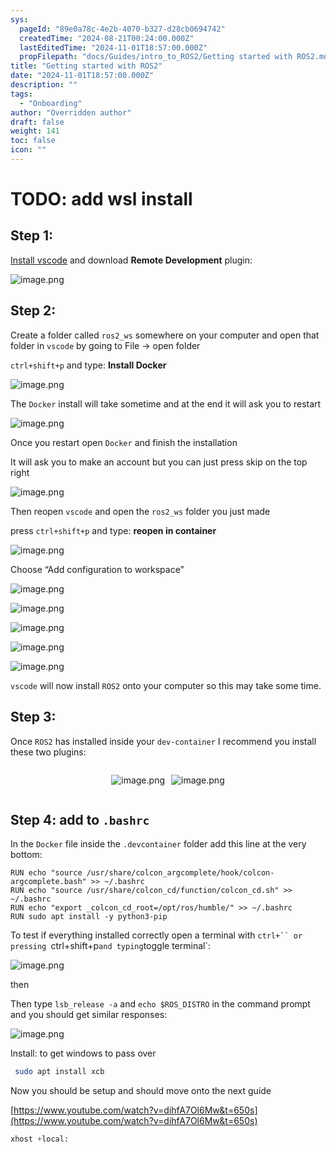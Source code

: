 ```yaml
---
sys:
  pageId: "89e0a78c-4e2b-4070-b327-d28cb0694742"
  createdTime: "2024-08-21T00:24:00.000Z"
  lastEditedTime: "2024-11-01T18:57:00.000Z"
  propFilepath: "docs/Guides/intro_to_ROS2/Getting started with ROS2.md"
title: "Getting started with ROS2"
date: "2024-11-01T18:57:00.000Z"
description: ""
tags:
  - "Onboarding"
author: "Overridden author"
draft: false
weight: 141
toc: false
icon: ""
---
```


# TODO: add wsl install

## Step 1:

[Install vscode](https://code.visualstudio.com/download) and download **Remote Development** plugin:

![image.png](https://prod-files-secure.s3.us-west-2.amazonaws.com/d518164a-d88e-44d1-a4ee-3adb3bd8bce0/efb52993-1881-4a40-b95e-6f020334f022/image.png?X-Amz-Algorithm=AWS4-HMAC-SHA256&X-Amz-Content-Sha256=UNSIGNED-PAYLOAD&X-Amz-Credential=ASIAZI2LB466ULX3Q4AF%2F20250302%2Fus-west-2%2Fs3%2Faws4_request&X-Amz-Date=20250302T110122Z&X-Amz-Expires=3600&X-Amz-Security-Token=IQoJb3JpZ2luX2VjEH4aCXVzLXdlc3QtMiJIMEYCIQD%2FnS8imPPOHqIMBJyEobSX9hOyDVHz%2FZNhgNu7JO1SswIhAOIz%2B2i2a6AvwoPYx3a5WWhR%2BCovMZnvj0gO6iJJS1pRKogECLf%2F%2F%2F%2F%2F%2F%2F%2F%2F%2FwEQABoMNjM3NDIzMTgzODA1IgzCGagXtTKW%2FAjIUDYq3AOPP3S%2FPe3iL%2BsAcpCak5Z1rYxlEg1BGYPKMGQCshZsSLnxfIx%2Fko%2BEa7Fjiq8RUtzhpe7QAdFKijxhFMzV5WJe%2BVPZah9sYiSRhLNntzDPTwGJSgDe8hR5L6ogRci0tUtV3du3z3p%2FZ2zSh4IqfCKvdZGwZSh1WoTys9DsghHZfzAqz09gk7S3ip%2F%2B5TnvPGp35K56kSgOvMp8GSdU%2Bcy5wkAjXq1ck7XCzA63fSeMZZBHmwk5iDLCHnow%2FcSJHJKht18%2Fi77RCykLZTW7%2BAFXNlIxtaAxV8SrSRaX6jWmqjgzQT7xRCSFMsP5%2FcNw14%2BtPh89Gl8%2FgzZGyANR46EXlZNabUU1Os6zDmFQwdcbSccHhTmuRfp1hLuEcGmU8x5dMMqnB%2FLMfV9oWQnc35EiD7UnS1qCLULjdv7SYPdqfutnh2fdYJ9P0Uofcc66SyKeIRbEBDnboI8axOm4P1GDu8vLV4PoJ6oWYmnSiVV9y380KOrFvF0WN1ftZqeBvP3jW17LVtgOIi9XrCF47xCnr3OLUgrU1iPNkEl7QxWTpuoRFASsmS0ifoGLdPR0teDJvbgvR02cE4q1iKqu4Q45cuu5rVwLZHBm4t3eLCB%2Bb79tU%2BCFmcTo47qlYjDV14%2B%2BBjqkASf5lgVZrOCtH%2F%2F7wJixaurFmFpmtwQDNjDwp8fyXO8VI3x4SvlbbQdh40PfRNbtsDDC04r5Ku4EJ3DXNy3COB1ygkN8Lsi0gYv7gQYDc07OPPBQ%2B366JWAJIvN%2B2VxMYYmPvQS20gse5q96TYFteg9VhbG%2BtJfXhjC3sxKzDF0iFZ%2FJbhBFdie7ZbZzeVhLxIBHXe3icCJ1H5mPembM8UQSUfKl&X-Amz-Signature=5809b895d45d8a8616cc62acd568b549d607b6bd805840656bcf27726b7b0120&X-Amz-SignedHeaders=host&x-id=GetObject)

## Step 2:

Create a folder called `ros2_ws` somewhere on your computer and open that folder in `vscode` by going to File → open folder 

`ctrl+shift+p` and type: **Install Docker**

![image.png](https://prod-files-secure.s3.us-west-2.amazonaws.com/d518164a-d88e-44d1-a4ee-3adb3bd8bce0/2269dc0e-1cd5-47ff-bceb-c04ad9b2eab0/image.png?X-Amz-Algorithm=AWS4-HMAC-SHA256&X-Amz-Content-Sha256=UNSIGNED-PAYLOAD&X-Amz-Credential=ASIAZI2LB466ULX3Q4AF%2F20250302%2Fus-west-2%2Fs3%2Faws4_request&X-Amz-Date=20250302T110122Z&X-Amz-Expires=3600&X-Amz-Security-Token=IQoJb3JpZ2luX2VjEH4aCXVzLXdlc3QtMiJIMEYCIQD%2FnS8imPPOHqIMBJyEobSX9hOyDVHz%2FZNhgNu7JO1SswIhAOIz%2B2i2a6AvwoPYx3a5WWhR%2BCovMZnvj0gO6iJJS1pRKogECLf%2F%2F%2F%2F%2F%2F%2F%2F%2F%2FwEQABoMNjM3NDIzMTgzODA1IgzCGagXtTKW%2FAjIUDYq3AOPP3S%2FPe3iL%2BsAcpCak5Z1rYxlEg1BGYPKMGQCshZsSLnxfIx%2Fko%2BEa7Fjiq8RUtzhpe7QAdFKijxhFMzV5WJe%2BVPZah9sYiSRhLNntzDPTwGJSgDe8hR5L6ogRci0tUtV3du3z3p%2FZ2zSh4IqfCKvdZGwZSh1WoTys9DsghHZfzAqz09gk7S3ip%2F%2B5TnvPGp35K56kSgOvMp8GSdU%2Bcy5wkAjXq1ck7XCzA63fSeMZZBHmwk5iDLCHnow%2FcSJHJKht18%2Fi77RCykLZTW7%2BAFXNlIxtaAxV8SrSRaX6jWmqjgzQT7xRCSFMsP5%2FcNw14%2BtPh89Gl8%2FgzZGyANR46EXlZNabUU1Os6zDmFQwdcbSccHhTmuRfp1hLuEcGmU8x5dMMqnB%2FLMfV9oWQnc35EiD7UnS1qCLULjdv7SYPdqfutnh2fdYJ9P0Uofcc66SyKeIRbEBDnboI8axOm4P1GDu8vLV4PoJ6oWYmnSiVV9y380KOrFvF0WN1ftZqeBvP3jW17LVtgOIi9XrCF47xCnr3OLUgrU1iPNkEl7QxWTpuoRFASsmS0ifoGLdPR0teDJvbgvR02cE4q1iKqu4Q45cuu5rVwLZHBm4t3eLCB%2Bb79tU%2BCFmcTo47qlYjDV14%2B%2BBjqkASf5lgVZrOCtH%2F%2F7wJixaurFmFpmtwQDNjDwp8fyXO8VI3x4SvlbbQdh40PfRNbtsDDC04r5Ku4EJ3DXNy3COB1ygkN8Lsi0gYv7gQYDc07OPPBQ%2B366JWAJIvN%2B2VxMYYmPvQS20gse5q96TYFteg9VhbG%2BtJfXhjC3sxKzDF0iFZ%2FJbhBFdie7ZbZzeVhLxIBHXe3icCJ1H5mPembM8UQSUfKl&X-Amz-Signature=63cce9d24dafb534627c2537fd4d66c37c2cfd0155909ecc80871f61b960e352&X-Amz-SignedHeaders=host&x-id=GetObject)

The `Docker` install will take sometime and at the end it will ask you to restart

![image.png](https://prod-files-secure.s3.us-west-2.amazonaws.com/d518164a-d88e-44d1-a4ee-3adb3bd8bce0/ed233f78-be33-4b1f-b89c-9c346c0e961e/image.png?X-Amz-Algorithm=AWS4-HMAC-SHA256&X-Amz-Content-Sha256=UNSIGNED-PAYLOAD&X-Amz-Credential=ASIAZI2LB466ULX3Q4AF%2F20250302%2Fus-west-2%2Fs3%2Faws4_request&X-Amz-Date=20250302T110122Z&X-Amz-Expires=3600&X-Amz-Security-Token=IQoJb3JpZ2luX2VjEH4aCXVzLXdlc3QtMiJIMEYCIQD%2FnS8imPPOHqIMBJyEobSX9hOyDVHz%2FZNhgNu7JO1SswIhAOIz%2B2i2a6AvwoPYx3a5WWhR%2BCovMZnvj0gO6iJJS1pRKogECLf%2F%2F%2F%2F%2F%2F%2F%2F%2F%2FwEQABoMNjM3NDIzMTgzODA1IgzCGagXtTKW%2FAjIUDYq3AOPP3S%2FPe3iL%2BsAcpCak5Z1rYxlEg1BGYPKMGQCshZsSLnxfIx%2Fko%2BEa7Fjiq8RUtzhpe7QAdFKijxhFMzV5WJe%2BVPZah9sYiSRhLNntzDPTwGJSgDe8hR5L6ogRci0tUtV3du3z3p%2FZ2zSh4IqfCKvdZGwZSh1WoTys9DsghHZfzAqz09gk7S3ip%2F%2B5TnvPGp35K56kSgOvMp8GSdU%2Bcy5wkAjXq1ck7XCzA63fSeMZZBHmwk5iDLCHnow%2FcSJHJKht18%2Fi77RCykLZTW7%2BAFXNlIxtaAxV8SrSRaX6jWmqjgzQT7xRCSFMsP5%2FcNw14%2BtPh89Gl8%2FgzZGyANR46EXlZNabUU1Os6zDmFQwdcbSccHhTmuRfp1hLuEcGmU8x5dMMqnB%2FLMfV9oWQnc35EiD7UnS1qCLULjdv7SYPdqfutnh2fdYJ9P0Uofcc66SyKeIRbEBDnboI8axOm4P1GDu8vLV4PoJ6oWYmnSiVV9y380KOrFvF0WN1ftZqeBvP3jW17LVtgOIi9XrCF47xCnr3OLUgrU1iPNkEl7QxWTpuoRFASsmS0ifoGLdPR0teDJvbgvR02cE4q1iKqu4Q45cuu5rVwLZHBm4t3eLCB%2Bb79tU%2BCFmcTo47qlYjDV14%2B%2BBjqkASf5lgVZrOCtH%2F%2F7wJixaurFmFpmtwQDNjDwp8fyXO8VI3x4SvlbbQdh40PfRNbtsDDC04r5Ku4EJ3DXNy3COB1ygkN8Lsi0gYv7gQYDc07OPPBQ%2B366JWAJIvN%2B2VxMYYmPvQS20gse5q96TYFteg9VhbG%2BtJfXhjC3sxKzDF0iFZ%2FJbhBFdie7ZbZzeVhLxIBHXe3icCJ1H5mPembM8UQSUfKl&X-Amz-Signature=436ae17d3650c590121782129abf2c73f69682aa641c12593ee47e760feff65a&X-Amz-SignedHeaders=host&x-id=GetObject)

Once you restart open `Docker` and finish the installation

It will ask you to make an account but you can just press skip on the top right

![image.png](https://prod-files-secure.s3.us-west-2.amazonaws.com/d518164a-d88e-44d1-a4ee-3adb3bd8bce0/21010ad9-1659-4fd9-9f59-9932a09b2a3d/image.png?X-Amz-Algorithm=AWS4-HMAC-SHA256&X-Amz-Content-Sha256=UNSIGNED-PAYLOAD&X-Amz-Credential=ASIAZI2LB466ULX3Q4AF%2F20250302%2Fus-west-2%2Fs3%2Faws4_request&X-Amz-Date=20250302T110122Z&X-Amz-Expires=3600&X-Amz-Security-Token=IQoJb3JpZ2luX2VjEH4aCXVzLXdlc3QtMiJIMEYCIQD%2FnS8imPPOHqIMBJyEobSX9hOyDVHz%2FZNhgNu7JO1SswIhAOIz%2B2i2a6AvwoPYx3a5WWhR%2BCovMZnvj0gO6iJJS1pRKogECLf%2F%2F%2F%2F%2F%2F%2F%2F%2F%2FwEQABoMNjM3NDIzMTgzODA1IgzCGagXtTKW%2FAjIUDYq3AOPP3S%2FPe3iL%2BsAcpCak5Z1rYxlEg1BGYPKMGQCshZsSLnxfIx%2Fko%2BEa7Fjiq8RUtzhpe7QAdFKijxhFMzV5WJe%2BVPZah9sYiSRhLNntzDPTwGJSgDe8hR5L6ogRci0tUtV3du3z3p%2FZ2zSh4IqfCKvdZGwZSh1WoTys9DsghHZfzAqz09gk7S3ip%2F%2B5TnvPGp35K56kSgOvMp8GSdU%2Bcy5wkAjXq1ck7XCzA63fSeMZZBHmwk5iDLCHnow%2FcSJHJKht18%2Fi77RCykLZTW7%2BAFXNlIxtaAxV8SrSRaX6jWmqjgzQT7xRCSFMsP5%2FcNw14%2BtPh89Gl8%2FgzZGyANR46EXlZNabUU1Os6zDmFQwdcbSccHhTmuRfp1hLuEcGmU8x5dMMqnB%2FLMfV9oWQnc35EiD7UnS1qCLULjdv7SYPdqfutnh2fdYJ9P0Uofcc66SyKeIRbEBDnboI8axOm4P1GDu8vLV4PoJ6oWYmnSiVV9y380KOrFvF0WN1ftZqeBvP3jW17LVtgOIi9XrCF47xCnr3OLUgrU1iPNkEl7QxWTpuoRFASsmS0ifoGLdPR0teDJvbgvR02cE4q1iKqu4Q45cuu5rVwLZHBm4t3eLCB%2Bb79tU%2BCFmcTo47qlYjDV14%2B%2BBjqkASf5lgVZrOCtH%2F%2F7wJixaurFmFpmtwQDNjDwp8fyXO8VI3x4SvlbbQdh40PfRNbtsDDC04r5Ku4EJ3DXNy3COB1ygkN8Lsi0gYv7gQYDc07OPPBQ%2B366JWAJIvN%2B2VxMYYmPvQS20gse5q96TYFteg9VhbG%2BtJfXhjC3sxKzDF0iFZ%2FJbhBFdie7ZbZzeVhLxIBHXe3icCJ1H5mPembM8UQSUfKl&X-Amz-Signature=315866dac6012aee0e598a41a620fa5157f47d88ca2e0fcfe73941b641e4584d&X-Amz-SignedHeaders=host&x-id=GetObject)

Then reopen `vscode` and open the `ros2_ws` folder you just made

press `ctrl+shift+p` and type: **reopen in container**

![image.png](https://prod-files-secure.s3.us-west-2.amazonaws.com/d518164a-d88e-44d1-a4ee-3adb3bd8bce0/4e93b8c2-41ad-488c-8095-c74205196118/image.png?X-Amz-Algorithm=AWS4-HMAC-SHA256&X-Amz-Content-Sha256=UNSIGNED-PAYLOAD&X-Amz-Credential=ASIAZI2LB466ULX3Q4AF%2F20250302%2Fus-west-2%2Fs3%2Faws4_request&X-Amz-Date=20250302T110122Z&X-Amz-Expires=3600&X-Amz-Security-Token=IQoJb3JpZ2luX2VjEH4aCXVzLXdlc3QtMiJIMEYCIQD%2FnS8imPPOHqIMBJyEobSX9hOyDVHz%2FZNhgNu7JO1SswIhAOIz%2B2i2a6AvwoPYx3a5WWhR%2BCovMZnvj0gO6iJJS1pRKogECLf%2F%2F%2F%2F%2F%2F%2F%2F%2F%2FwEQABoMNjM3NDIzMTgzODA1IgzCGagXtTKW%2FAjIUDYq3AOPP3S%2FPe3iL%2BsAcpCak5Z1rYxlEg1BGYPKMGQCshZsSLnxfIx%2Fko%2BEa7Fjiq8RUtzhpe7QAdFKijxhFMzV5WJe%2BVPZah9sYiSRhLNntzDPTwGJSgDe8hR5L6ogRci0tUtV3du3z3p%2FZ2zSh4IqfCKvdZGwZSh1WoTys9DsghHZfzAqz09gk7S3ip%2F%2B5TnvPGp35K56kSgOvMp8GSdU%2Bcy5wkAjXq1ck7XCzA63fSeMZZBHmwk5iDLCHnow%2FcSJHJKht18%2Fi77RCykLZTW7%2BAFXNlIxtaAxV8SrSRaX6jWmqjgzQT7xRCSFMsP5%2FcNw14%2BtPh89Gl8%2FgzZGyANR46EXlZNabUU1Os6zDmFQwdcbSccHhTmuRfp1hLuEcGmU8x5dMMqnB%2FLMfV9oWQnc35EiD7UnS1qCLULjdv7SYPdqfutnh2fdYJ9P0Uofcc66SyKeIRbEBDnboI8axOm4P1GDu8vLV4PoJ6oWYmnSiVV9y380KOrFvF0WN1ftZqeBvP3jW17LVtgOIi9XrCF47xCnr3OLUgrU1iPNkEl7QxWTpuoRFASsmS0ifoGLdPR0teDJvbgvR02cE4q1iKqu4Q45cuu5rVwLZHBm4t3eLCB%2Bb79tU%2BCFmcTo47qlYjDV14%2B%2BBjqkASf5lgVZrOCtH%2F%2F7wJixaurFmFpmtwQDNjDwp8fyXO8VI3x4SvlbbQdh40PfRNbtsDDC04r5Ku4EJ3DXNy3COB1ygkN8Lsi0gYv7gQYDc07OPPBQ%2B366JWAJIvN%2B2VxMYYmPvQS20gse5q96TYFteg9VhbG%2BtJfXhjC3sxKzDF0iFZ%2FJbhBFdie7ZbZzeVhLxIBHXe3icCJ1H5mPembM8UQSUfKl&X-Amz-Signature=cb1fb0da0045ab909c5b55fba043ff09a9a5797acdcfe9523af9b1e40f3a9f78&X-Amz-SignedHeaders=host&x-id=GetObject)

Choose “Add configuration to workspace”

![image.png](https://prod-files-secure.s3.us-west-2.amazonaws.com/d518164a-d88e-44d1-a4ee-3adb3bd8bce0/9560b282-5060-4989-ba37-97e7b2c22476/image.png?X-Amz-Algorithm=AWS4-HMAC-SHA256&X-Amz-Content-Sha256=UNSIGNED-PAYLOAD&X-Amz-Credential=ASIAZI2LB466ULX3Q4AF%2F20250302%2Fus-west-2%2Fs3%2Faws4_request&X-Amz-Date=20250302T110122Z&X-Amz-Expires=3600&X-Amz-Security-Token=IQoJb3JpZ2luX2VjEH4aCXVzLXdlc3QtMiJIMEYCIQD%2FnS8imPPOHqIMBJyEobSX9hOyDVHz%2FZNhgNu7JO1SswIhAOIz%2B2i2a6AvwoPYx3a5WWhR%2BCovMZnvj0gO6iJJS1pRKogECLf%2F%2F%2F%2F%2F%2F%2F%2F%2F%2FwEQABoMNjM3NDIzMTgzODA1IgzCGagXtTKW%2FAjIUDYq3AOPP3S%2FPe3iL%2BsAcpCak5Z1rYxlEg1BGYPKMGQCshZsSLnxfIx%2Fko%2BEa7Fjiq8RUtzhpe7QAdFKijxhFMzV5WJe%2BVPZah9sYiSRhLNntzDPTwGJSgDe8hR5L6ogRci0tUtV3du3z3p%2FZ2zSh4IqfCKvdZGwZSh1WoTys9DsghHZfzAqz09gk7S3ip%2F%2B5TnvPGp35K56kSgOvMp8GSdU%2Bcy5wkAjXq1ck7XCzA63fSeMZZBHmwk5iDLCHnow%2FcSJHJKht18%2Fi77RCykLZTW7%2BAFXNlIxtaAxV8SrSRaX6jWmqjgzQT7xRCSFMsP5%2FcNw14%2BtPh89Gl8%2FgzZGyANR46EXlZNabUU1Os6zDmFQwdcbSccHhTmuRfp1hLuEcGmU8x5dMMqnB%2FLMfV9oWQnc35EiD7UnS1qCLULjdv7SYPdqfutnh2fdYJ9P0Uofcc66SyKeIRbEBDnboI8axOm4P1GDu8vLV4PoJ6oWYmnSiVV9y380KOrFvF0WN1ftZqeBvP3jW17LVtgOIi9XrCF47xCnr3OLUgrU1iPNkEl7QxWTpuoRFASsmS0ifoGLdPR0teDJvbgvR02cE4q1iKqu4Q45cuu5rVwLZHBm4t3eLCB%2Bb79tU%2BCFmcTo47qlYjDV14%2B%2BBjqkASf5lgVZrOCtH%2F%2F7wJixaurFmFpmtwQDNjDwp8fyXO8VI3x4SvlbbQdh40PfRNbtsDDC04r5Ku4EJ3DXNy3COB1ygkN8Lsi0gYv7gQYDc07OPPBQ%2B366JWAJIvN%2B2VxMYYmPvQS20gse5q96TYFteg9VhbG%2BtJfXhjC3sxKzDF0iFZ%2FJbhBFdie7ZbZzeVhLxIBHXe3icCJ1H5mPembM8UQSUfKl&X-Amz-Signature=094968a59b5c74fc2516ca088538ecda10aab76581299cf607dcbb64e29a65fe&X-Amz-SignedHeaders=host&x-id=GetObject)

![image.png](https://prod-files-secure.s3.us-west-2.amazonaws.com/d518164a-d88e-44d1-a4ee-3adb3bd8bce0/2ee63f81-886b-48e8-a553-dc6e5eac99e4/image.png?X-Amz-Algorithm=AWS4-HMAC-SHA256&X-Amz-Content-Sha256=UNSIGNED-PAYLOAD&X-Amz-Credential=ASIAZI2LB466ULX3Q4AF%2F20250302%2Fus-west-2%2Fs3%2Faws4_request&X-Amz-Date=20250302T110122Z&X-Amz-Expires=3600&X-Amz-Security-Token=IQoJb3JpZ2luX2VjEH4aCXVzLXdlc3QtMiJIMEYCIQD%2FnS8imPPOHqIMBJyEobSX9hOyDVHz%2FZNhgNu7JO1SswIhAOIz%2B2i2a6AvwoPYx3a5WWhR%2BCovMZnvj0gO6iJJS1pRKogECLf%2F%2F%2F%2F%2F%2F%2F%2F%2F%2FwEQABoMNjM3NDIzMTgzODA1IgzCGagXtTKW%2FAjIUDYq3AOPP3S%2FPe3iL%2BsAcpCak5Z1rYxlEg1BGYPKMGQCshZsSLnxfIx%2Fko%2BEa7Fjiq8RUtzhpe7QAdFKijxhFMzV5WJe%2BVPZah9sYiSRhLNntzDPTwGJSgDe8hR5L6ogRci0tUtV3du3z3p%2FZ2zSh4IqfCKvdZGwZSh1WoTys9DsghHZfzAqz09gk7S3ip%2F%2B5TnvPGp35K56kSgOvMp8GSdU%2Bcy5wkAjXq1ck7XCzA63fSeMZZBHmwk5iDLCHnow%2FcSJHJKht18%2Fi77RCykLZTW7%2BAFXNlIxtaAxV8SrSRaX6jWmqjgzQT7xRCSFMsP5%2FcNw14%2BtPh89Gl8%2FgzZGyANR46EXlZNabUU1Os6zDmFQwdcbSccHhTmuRfp1hLuEcGmU8x5dMMqnB%2FLMfV9oWQnc35EiD7UnS1qCLULjdv7SYPdqfutnh2fdYJ9P0Uofcc66SyKeIRbEBDnboI8axOm4P1GDu8vLV4PoJ6oWYmnSiVV9y380KOrFvF0WN1ftZqeBvP3jW17LVtgOIi9XrCF47xCnr3OLUgrU1iPNkEl7QxWTpuoRFASsmS0ifoGLdPR0teDJvbgvR02cE4q1iKqu4Q45cuu5rVwLZHBm4t3eLCB%2Bb79tU%2BCFmcTo47qlYjDV14%2B%2BBjqkASf5lgVZrOCtH%2F%2F7wJixaurFmFpmtwQDNjDwp8fyXO8VI3x4SvlbbQdh40PfRNbtsDDC04r5Ku4EJ3DXNy3COB1ygkN8Lsi0gYv7gQYDc07OPPBQ%2B366JWAJIvN%2B2VxMYYmPvQS20gse5q96TYFteg9VhbG%2BtJfXhjC3sxKzDF0iFZ%2FJbhBFdie7ZbZzeVhLxIBHXe3icCJ1H5mPembM8UQSUfKl&X-Amz-Signature=705b42f674a35555ab2fe954c709791d334499edce54144c3be9be0e1d7f7d7d&X-Amz-SignedHeaders=host&x-id=GetObject)

![image.png](https://prod-files-secure.s3.us-west-2.amazonaws.com/d518164a-d88e-44d1-a4ee-3adb3bd8bce0/ae1580b2-b048-407e-aed9-b584224a7a04/image.png?X-Amz-Algorithm=AWS4-HMAC-SHA256&X-Amz-Content-Sha256=UNSIGNED-PAYLOAD&X-Amz-Credential=ASIAZI2LB466ULX3Q4AF%2F20250302%2Fus-west-2%2Fs3%2Faws4_request&X-Amz-Date=20250302T110122Z&X-Amz-Expires=3600&X-Amz-Security-Token=IQoJb3JpZ2luX2VjEH4aCXVzLXdlc3QtMiJIMEYCIQD%2FnS8imPPOHqIMBJyEobSX9hOyDVHz%2FZNhgNu7JO1SswIhAOIz%2B2i2a6AvwoPYx3a5WWhR%2BCovMZnvj0gO6iJJS1pRKogECLf%2F%2F%2F%2F%2F%2F%2F%2F%2F%2FwEQABoMNjM3NDIzMTgzODA1IgzCGagXtTKW%2FAjIUDYq3AOPP3S%2FPe3iL%2BsAcpCak5Z1rYxlEg1BGYPKMGQCshZsSLnxfIx%2Fko%2BEa7Fjiq8RUtzhpe7QAdFKijxhFMzV5WJe%2BVPZah9sYiSRhLNntzDPTwGJSgDe8hR5L6ogRci0tUtV3du3z3p%2FZ2zSh4IqfCKvdZGwZSh1WoTys9DsghHZfzAqz09gk7S3ip%2F%2B5TnvPGp35K56kSgOvMp8GSdU%2Bcy5wkAjXq1ck7XCzA63fSeMZZBHmwk5iDLCHnow%2FcSJHJKht18%2Fi77RCykLZTW7%2BAFXNlIxtaAxV8SrSRaX6jWmqjgzQT7xRCSFMsP5%2FcNw14%2BtPh89Gl8%2FgzZGyANR46EXlZNabUU1Os6zDmFQwdcbSccHhTmuRfp1hLuEcGmU8x5dMMqnB%2FLMfV9oWQnc35EiD7UnS1qCLULjdv7SYPdqfutnh2fdYJ9P0Uofcc66SyKeIRbEBDnboI8axOm4P1GDu8vLV4PoJ6oWYmnSiVV9y380KOrFvF0WN1ftZqeBvP3jW17LVtgOIi9XrCF47xCnr3OLUgrU1iPNkEl7QxWTpuoRFASsmS0ifoGLdPR0teDJvbgvR02cE4q1iKqu4Q45cuu5rVwLZHBm4t3eLCB%2Bb79tU%2BCFmcTo47qlYjDV14%2B%2BBjqkASf5lgVZrOCtH%2F%2F7wJixaurFmFpmtwQDNjDwp8fyXO8VI3x4SvlbbQdh40PfRNbtsDDC04r5Ku4EJ3DXNy3COB1ygkN8Lsi0gYv7gQYDc07OPPBQ%2B366JWAJIvN%2B2VxMYYmPvQS20gse5q96TYFteg9VhbG%2BtJfXhjC3sxKzDF0iFZ%2FJbhBFdie7ZbZzeVhLxIBHXe3icCJ1H5mPembM8UQSUfKl&X-Amz-Signature=88f0a2e5d7ff99d3db811a4aa3a0143553e774a1e607971b18882358ee749574&X-Amz-SignedHeaders=host&x-id=GetObject)

![image.png](https://prod-files-secure.s3.us-west-2.amazonaws.com/d518164a-d88e-44d1-a4ee-3adb3bd8bce0/53255b28-f75e-430f-b9e3-c0ac8577e42b/image.png?X-Amz-Algorithm=AWS4-HMAC-SHA256&X-Amz-Content-Sha256=UNSIGNED-PAYLOAD&X-Amz-Credential=ASIAZI2LB466ULX3Q4AF%2F20250302%2Fus-west-2%2Fs3%2Faws4_request&X-Amz-Date=20250302T110122Z&X-Amz-Expires=3600&X-Amz-Security-Token=IQoJb3JpZ2luX2VjEH4aCXVzLXdlc3QtMiJIMEYCIQD%2FnS8imPPOHqIMBJyEobSX9hOyDVHz%2FZNhgNu7JO1SswIhAOIz%2B2i2a6AvwoPYx3a5WWhR%2BCovMZnvj0gO6iJJS1pRKogECLf%2F%2F%2F%2F%2F%2F%2F%2F%2F%2FwEQABoMNjM3NDIzMTgzODA1IgzCGagXtTKW%2FAjIUDYq3AOPP3S%2FPe3iL%2BsAcpCak5Z1rYxlEg1BGYPKMGQCshZsSLnxfIx%2Fko%2BEa7Fjiq8RUtzhpe7QAdFKijxhFMzV5WJe%2BVPZah9sYiSRhLNntzDPTwGJSgDe8hR5L6ogRci0tUtV3du3z3p%2FZ2zSh4IqfCKvdZGwZSh1WoTys9DsghHZfzAqz09gk7S3ip%2F%2B5TnvPGp35K56kSgOvMp8GSdU%2Bcy5wkAjXq1ck7XCzA63fSeMZZBHmwk5iDLCHnow%2FcSJHJKht18%2Fi77RCykLZTW7%2BAFXNlIxtaAxV8SrSRaX6jWmqjgzQT7xRCSFMsP5%2FcNw14%2BtPh89Gl8%2FgzZGyANR46EXlZNabUU1Os6zDmFQwdcbSccHhTmuRfp1hLuEcGmU8x5dMMqnB%2FLMfV9oWQnc35EiD7UnS1qCLULjdv7SYPdqfutnh2fdYJ9P0Uofcc66SyKeIRbEBDnboI8axOm4P1GDu8vLV4PoJ6oWYmnSiVV9y380KOrFvF0WN1ftZqeBvP3jW17LVtgOIi9XrCF47xCnr3OLUgrU1iPNkEl7QxWTpuoRFASsmS0ifoGLdPR0teDJvbgvR02cE4q1iKqu4Q45cuu5rVwLZHBm4t3eLCB%2Bb79tU%2BCFmcTo47qlYjDV14%2B%2BBjqkASf5lgVZrOCtH%2F%2F7wJixaurFmFpmtwQDNjDwp8fyXO8VI3x4SvlbbQdh40PfRNbtsDDC04r5Ku4EJ3DXNy3COB1ygkN8Lsi0gYv7gQYDc07OPPBQ%2B366JWAJIvN%2B2VxMYYmPvQS20gse5q96TYFteg9VhbG%2BtJfXhjC3sxKzDF0iFZ%2FJbhBFdie7ZbZzeVhLxIBHXe3icCJ1H5mPembM8UQSUfKl&X-Amz-Signature=fc6c5e313d6ec6b1a95962c07bcbdca89d5284139dc61853557029786994cb3f&X-Amz-SignedHeaders=host&x-id=GetObject)

![image.png](https://prod-files-secure.s3.us-west-2.amazonaws.com/d518164a-d88e-44d1-a4ee-3adb3bd8bce0/7c562767-5af9-4ffb-97d1-327bcdf4ee00/image.png?X-Amz-Algorithm=AWS4-HMAC-SHA256&X-Amz-Content-Sha256=UNSIGNED-PAYLOAD&X-Amz-Credential=ASIAZI2LB466ULX3Q4AF%2F20250302%2Fus-west-2%2Fs3%2Faws4_request&X-Amz-Date=20250302T110122Z&X-Amz-Expires=3600&X-Amz-Security-Token=IQoJb3JpZ2luX2VjEH4aCXVzLXdlc3QtMiJIMEYCIQD%2FnS8imPPOHqIMBJyEobSX9hOyDVHz%2FZNhgNu7JO1SswIhAOIz%2B2i2a6AvwoPYx3a5WWhR%2BCovMZnvj0gO6iJJS1pRKogECLf%2F%2F%2F%2F%2F%2F%2F%2F%2F%2FwEQABoMNjM3NDIzMTgzODA1IgzCGagXtTKW%2FAjIUDYq3AOPP3S%2FPe3iL%2BsAcpCak5Z1rYxlEg1BGYPKMGQCshZsSLnxfIx%2Fko%2BEa7Fjiq8RUtzhpe7QAdFKijxhFMzV5WJe%2BVPZah9sYiSRhLNntzDPTwGJSgDe8hR5L6ogRci0tUtV3du3z3p%2FZ2zSh4IqfCKvdZGwZSh1WoTys9DsghHZfzAqz09gk7S3ip%2F%2B5TnvPGp35K56kSgOvMp8GSdU%2Bcy5wkAjXq1ck7XCzA63fSeMZZBHmwk5iDLCHnow%2FcSJHJKht18%2Fi77RCykLZTW7%2BAFXNlIxtaAxV8SrSRaX6jWmqjgzQT7xRCSFMsP5%2FcNw14%2BtPh89Gl8%2FgzZGyANR46EXlZNabUU1Os6zDmFQwdcbSccHhTmuRfp1hLuEcGmU8x5dMMqnB%2FLMfV9oWQnc35EiD7UnS1qCLULjdv7SYPdqfutnh2fdYJ9P0Uofcc66SyKeIRbEBDnboI8axOm4P1GDu8vLV4PoJ6oWYmnSiVV9y380KOrFvF0WN1ftZqeBvP3jW17LVtgOIi9XrCF47xCnr3OLUgrU1iPNkEl7QxWTpuoRFASsmS0ifoGLdPR0teDJvbgvR02cE4q1iKqu4Q45cuu5rVwLZHBm4t3eLCB%2Bb79tU%2BCFmcTo47qlYjDV14%2B%2BBjqkASf5lgVZrOCtH%2F%2F7wJixaurFmFpmtwQDNjDwp8fyXO8VI3x4SvlbbQdh40PfRNbtsDDC04r5Ku4EJ3DXNy3COB1ygkN8Lsi0gYv7gQYDc07OPPBQ%2B366JWAJIvN%2B2VxMYYmPvQS20gse5q96TYFteg9VhbG%2BtJfXhjC3sxKzDF0iFZ%2FJbhBFdie7ZbZzeVhLxIBHXe3icCJ1H5mPembM8UQSUfKl&X-Amz-Signature=5dbb8bb55fbe2dc56a3ee2f01a89abbf02b6940d37757e500d16b6c8fea3006f&X-Amz-SignedHeaders=host&x-id=GetObject)

`vscode` will now install `ROS2` onto your computer so this may take some time.

## Step 3:

Once `ROS2` has installed inside your `dev-container` I recommend you install these two plugins:

<div style="display: flex;flex-direction: row; column-gap:10px; max-width: 630px;justify-content: center;">
<div>

![image.png](https://prod-files-secure.s3.us-west-2.amazonaws.com/d518164a-d88e-44d1-a4ee-3adb3bd8bce0/3fc3d550-5a54-4ba1-ba6b-faa01cdb7369/image.png?X-Amz-Algorithm=AWS4-HMAC-SHA256&X-Amz-Content-Sha256=UNSIGNED-PAYLOAD&X-Amz-Credential=ASIAZI2LB466VKDTVZKP%2F20250302%2Fus-west-2%2Fs3%2Faws4_request&X-Amz-Date=20250302T110124Z&X-Amz-Expires=3600&X-Amz-Security-Token=IQoJb3JpZ2luX2VjEH4aCXVzLXdlc3QtMiJHMEUCIE%2Bsfvj1Atm4xywMRAeNHyz6VtXS7XixczW%2Ft4Vyg6XeAiEAzoSQAfzb0RBSkEmNJp4PPu0dvN7ZuUV%2FDkLpM83CueQqiAQIt%2F%2F%2F%2F%2F%2F%2F%2F%2F%2F%2FARAAGgw2Mzc0MjMxODM4MDUiDJau3ZGTzS4Jj3OaNyrcAx8%2FuEsAU8BZh6wdoRZGR%2FlfdxfNNuIzm95yW1ZCTW%2B8emiZ3k0gWhPVbof5X%2FPHAE8JnY40UsrRP2LF9CM1n7QMK%2B%2B6%2BqX3Rg4IuPRWf5TVeLTB241Yy9DWL%2B1zQt8%2BYSa41FY6A9JPstwySuIX76vQLaWIpvLfojlnCmW3xaTQCmG%2FeyVAMTLLO9YlTOCdhx3ZUdXjZNNG%2FxTGHygH4a7oDcoBqvGvgdIoZmu8JCmEsw728wh%2BWU7WTHwqeBdzBolBxXKC0NBXC1h3o4CKVLYMIdl363V9DV%2BKejcFmwOuGgXE%2BbZ9rwv6nnsUEYFfklRGCy4ezErSR6MQEGNL%2FbxdkKBir6aOvXcYQ2JG7kqJE6NN92k%2FPclr1x6Hi6XG1qnNGLp0SEaEgDAuIbQyt0pgxMoiiC%2BcMbOJfcQPa7PmqehmwbU7m13qGWi8EhQub91F34Po%2BhGX625XJOUJUR9J7qQ%2FHzlUL38XklfDrQriUc9hbSCWXXteXIW9aFafShFWj%2F%2FC96dRvpEPMob6EG4hogxk%2BzU1uws857CW16B9hUXVDSWiN7b5qUH6VkqB8fn4pKIOGYx%2BiELRO37oydvd2FFl6kJB5IIAr%2FG7WQQJ95wneDBwQ%2Fak1PNVMN7Xj74GOqUBL7%2Bc8%2FpDr9xf597pS0w7jwMfuhW5G9ChjoQ5zP8MRy3LcltRgojDSb7IwBnFCx%2FUl3joooww6tsuFVr1BuImkeQn8rPj%2BssNcxO4342pX839kh5MLj9WuK2FeP8ikJsesqQfwb%2FOGqqeODF04pCJaXmUTFXQxRgDOu6en8R1wz3v1sTSVLERzr%2Fx84%2F3ily24ro6u0vhCLNrQunxjBK8cTpdUETf&X-Amz-Signature=5a7267af89254290c68aedb9ac7a7d1fbb8a822d28d2f4411965f65f8178c2b7&X-Amz-SignedHeaders=host&x-id=GetObject)

</div>
<div>

![image.png](https://prod-files-secure.s3.us-west-2.amazonaws.com/d518164a-d88e-44d1-a4ee-3adb3bd8bce0/d994cc66-13c2-4093-a5a3-f84cf4601a82/image.png?X-Amz-Algorithm=AWS4-HMAC-SHA256&X-Amz-Content-Sha256=UNSIGNED-PAYLOAD&X-Amz-Credential=ASIAZI2LB466Y5B5ZR5D%2F20250302%2Fus-west-2%2Fs3%2Faws4_request&X-Amz-Date=20250302T110125Z&X-Amz-Expires=3600&X-Amz-Security-Token=IQoJb3JpZ2luX2VjEH4aCXVzLXdlc3QtMiJHMEUCIAXH0bAadW24HpKjrAIoPrB13J897ch6%2Bp%2BNVEzcExysAiEAig3EGTRzAtsGexPj7Ep39CtAzlKjUXkyV7GA9oW7afsqiAQIt%2F%2F%2F%2F%2F%2F%2F%2F%2F%2F%2FARAAGgw2Mzc0MjMxODM4MDUiDFii9OalHyKdtAi0WSrcA4QfD%2FSaONlPVaBMBSsjMkxWUW829liwy2cS%2FhT9rHJVzP9CjGhcD1D%2BUjZEQokDPb9M8GDQEUvQU%2BsGErPBkpTVAbnicIwi%2B1k6c1ee6sTvJC5SAcsnjw3YvNTmDjtP8lCYUAzlufIxL4rbVqT2sOT8N9hNz3k2Uq4uTA%2BBp0K325%2ByKufB7YYiAuxBG4fRd3OTLn0ETuG3U5bpGaNxk%2BVHEPNO6F0rcBe4dL0yAO%2BprvWCOp7g6Hhwbh7aB9evx65b9OGP2fHYlcRoxn0TP9ZJhu79XO6nQxjz%2BHpph6kukQofhMtB0154Sy%2FSfgpHkYYEqRV9ewqnOrMFyaVdPj6%2BimBv%2FufFs6d2now6PSb4KRWBx%2F7opI%2Bw4%2B%2Fo2rriRDLJj1RcOhUI8Mh0s3g9y5haA4fUKTR2tPsa5Ld21XvmphWJJ6JiZeu3%2BBdhgyWzjzl%2FTpOlLCQSm%2B82PeFPkflHouMnKrtQG%2F9z1tHHTFflyM42RWw%2FYUDCESk6x3H6tZUb%2Fi%2ByDv3JvDGYUBV3TXSWbo%2FxTRjacKcW8NKL%2B8yyLbZ2N4aB32gQLXmPggEFg8k3JSaYsPlkj2gunKdJYaKQMcq1YYvLH7R8WwWif8YFCCYvPFX7EKD2kyBKMODXj74GOqUBNYYMhB3WxodEBy2HhJo%2BIaV9YsFyuARjLsyiJWlGZUadKjCb7WVdMAXylTS468OF%2F%2BuXD5yVr5ayjDXmzUswamFGektZzsOzJOBORykAGVgjM%2Fwtn3dA3%2Bli5Txq118b1xKSIx6O703oGLvae1cNwSr9uAY2dUA0Dc%2Bn9xHhkBRIf4%2FbVRWb3AJP35d9CcWGf%2BxigUI1WgeGz2eXqHwdZr%2F3l9ap&X-Amz-Signature=42f20bfc9d0931760b6f4721893d8e343baf46ad8f3b9a643dc227505fc8a734&X-Amz-SignedHeaders=host&x-id=GetObject)

</div>
</div>

## Step 4: add to `.bashrc`

In the `Docker` file inside the `.devcontainer` folder add this line at the very bottom: 

```docker
RUN echo "source /usr/share/colcon_argcomplete/hook/colcon-argcomplete.bash" >> ~/.bashrc
RUN echo "source /usr/share/colcon_cd/function/colcon_cd.sh" >> ~/.bashrc
RUN echo "export _colcon_cd_root=/opt/ros/humble/" >> ~/.bashrc
RUN sudo apt install -y python3-pip 
```

To test if everything installed correctly open a terminal with `ctrl+`` or pressing `ctrl+shift+p` and typing `toggle terminal`:

![image.png](https://prod-files-secure.s3.us-west-2.amazonaws.com/d518164a-d88e-44d1-a4ee-3adb3bd8bce0/6a4943d8-b04e-4c02-9a58-775f3384d1a5/image.png?X-Amz-Algorithm=AWS4-HMAC-SHA256&X-Amz-Content-Sha256=UNSIGNED-PAYLOAD&X-Amz-Credential=ASIAZI2LB466ULX3Q4AF%2F20250302%2Fus-west-2%2Fs3%2Faws4_request&X-Amz-Date=20250302T110122Z&X-Amz-Expires=3600&X-Amz-Security-Token=IQoJb3JpZ2luX2VjEH4aCXVzLXdlc3QtMiJIMEYCIQD%2FnS8imPPOHqIMBJyEobSX9hOyDVHz%2FZNhgNu7JO1SswIhAOIz%2B2i2a6AvwoPYx3a5WWhR%2BCovMZnvj0gO6iJJS1pRKogECLf%2F%2F%2F%2F%2F%2F%2F%2F%2F%2FwEQABoMNjM3NDIzMTgzODA1IgzCGagXtTKW%2FAjIUDYq3AOPP3S%2FPe3iL%2BsAcpCak5Z1rYxlEg1BGYPKMGQCshZsSLnxfIx%2Fko%2BEa7Fjiq8RUtzhpe7QAdFKijxhFMzV5WJe%2BVPZah9sYiSRhLNntzDPTwGJSgDe8hR5L6ogRci0tUtV3du3z3p%2FZ2zSh4IqfCKvdZGwZSh1WoTys9DsghHZfzAqz09gk7S3ip%2F%2B5TnvPGp35K56kSgOvMp8GSdU%2Bcy5wkAjXq1ck7XCzA63fSeMZZBHmwk5iDLCHnow%2FcSJHJKht18%2Fi77RCykLZTW7%2BAFXNlIxtaAxV8SrSRaX6jWmqjgzQT7xRCSFMsP5%2FcNw14%2BtPh89Gl8%2FgzZGyANR46EXlZNabUU1Os6zDmFQwdcbSccHhTmuRfp1hLuEcGmU8x5dMMqnB%2FLMfV9oWQnc35EiD7UnS1qCLULjdv7SYPdqfutnh2fdYJ9P0Uofcc66SyKeIRbEBDnboI8axOm4P1GDu8vLV4PoJ6oWYmnSiVV9y380KOrFvF0WN1ftZqeBvP3jW17LVtgOIi9XrCF47xCnr3OLUgrU1iPNkEl7QxWTpuoRFASsmS0ifoGLdPR0teDJvbgvR02cE4q1iKqu4Q45cuu5rVwLZHBm4t3eLCB%2Bb79tU%2BCFmcTo47qlYjDV14%2B%2BBjqkASf5lgVZrOCtH%2F%2F7wJixaurFmFpmtwQDNjDwp8fyXO8VI3x4SvlbbQdh40PfRNbtsDDC04r5Ku4EJ3DXNy3COB1ygkN8Lsi0gYv7gQYDc07OPPBQ%2B366JWAJIvN%2B2VxMYYmPvQS20gse5q96TYFteg9VhbG%2BtJfXhjC3sxKzDF0iFZ%2FJbhBFdie7ZbZzeVhLxIBHXe3icCJ1H5mPembM8UQSUfKl&X-Amz-Signature=525783e5bd5849e6d20734300f4baf3278e605a6f3d40725631c8958cbb745b8&X-Amz-SignedHeaders=host&x-id=GetObject)

then 

Then type `lsb_release -a` and `echo $ROS_DISTRO` in the command prompt and you should get similar responses:

![image.png](https://prod-files-secure.s3.us-west-2.amazonaws.com/d518164a-d88e-44d1-a4ee-3adb3bd8bce0/3e635dec-a805-4e85-8b9e-d000e5b71a4e/image.png?X-Amz-Algorithm=AWS4-HMAC-SHA256&X-Amz-Content-Sha256=UNSIGNED-PAYLOAD&X-Amz-Credential=ASIAZI2LB466ULX3Q4AF%2F20250302%2Fus-west-2%2Fs3%2Faws4_request&X-Amz-Date=20250302T110122Z&X-Amz-Expires=3600&X-Amz-Security-Token=IQoJb3JpZ2luX2VjEH4aCXVzLXdlc3QtMiJIMEYCIQD%2FnS8imPPOHqIMBJyEobSX9hOyDVHz%2FZNhgNu7JO1SswIhAOIz%2B2i2a6AvwoPYx3a5WWhR%2BCovMZnvj0gO6iJJS1pRKogECLf%2F%2F%2F%2F%2F%2F%2F%2F%2F%2FwEQABoMNjM3NDIzMTgzODA1IgzCGagXtTKW%2FAjIUDYq3AOPP3S%2FPe3iL%2BsAcpCak5Z1rYxlEg1BGYPKMGQCshZsSLnxfIx%2Fko%2BEa7Fjiq8RUtzhpe7QAdFKijxhFMzV5WJe%2BVPZah9sYiSRhLNntzDPTwGJSgDe8hR5L6ogRci0tUtV3du3z3p%2FZ2zSh4IqfCKvdZGwZSh1WoTys9DsghHZfzAqz09gk7S3ip%2F%2B5TnvPGp35K56kSgOvMp8GSdU%2Bcy5wkAjXq1ck7XCzA63fSeMZZBHmwk5iDLCHnow%2FcSJHJKht18%2Fi77RCykLZTW7%2BAFXNlIxtaAxV8SrSRaX6jWmqjgzQT7xRCSFMsP5%2FcNw14%2BtPh89Gl8%2FgzZGyANR46EXlZNabUU1Os6zDmFQwdcbSccHhTmuRfp1hLuEcGmU8x5dMMqnB%2FLMfV9oWQnc35EiD7UnS1qCLULjdv7SYPdqfutnh2fdYJ9P0Uofcc66SyKeIRbEBDnboI8axOm4P1GDu8vLV4PoJ6oWYmnSiVV9y380KOrFvF0WN1ftZqeBvP3jW17LVtgOIi9XrCF47xCnr3OLUgrU1iPNkEl7QxWTpuoRFASsmS0ifoGLdPR0teDJvbgvR02cE4q1iKqu4Q45cuu5rVwLZHBm4t3eLCB%2Bb79tU%2BCFmcTo47qlYjDV14%2B%2BBjqkASf5lgVZrOCtH%2F%2F7wJixaurFmFpmtwQDNjDwp8fyXO8VI3x4SvlbbQdh40PfRNbtsDDC04r5Ku4EJ3DXNy3COB1ygkN8Lsi0gYv7gQYDc07OPPBQ%2B366JWAJIvN%2B2VxMYYmPvQS20gse5q96TYFteg9VhbG%2BtJfXhjC3sxKzDF0iFZ%2FJbhBFdie7ZbZzeVhLxIBHXe3icCJ1H5mPembM8UQSUfKl&X-Amz-Signature=c514427449dbf1d379069a212f1e173c0b02955427f9143dfae5bc56c2868297&X-Amz-SignedHeaders=host&x-id=GetObject)

Install:  to get windows to pass over

```bash
 sudo apt install xcb
```

Now you should be setup and should move onto the next guide 

[https://www.youtube.com/watch?v=dihfA7Ol6Mw&t=650s](https://www.youtube.com/watch?v=dihfA7Ol6Mw&t=650s)

```python
xhost +local:
```
